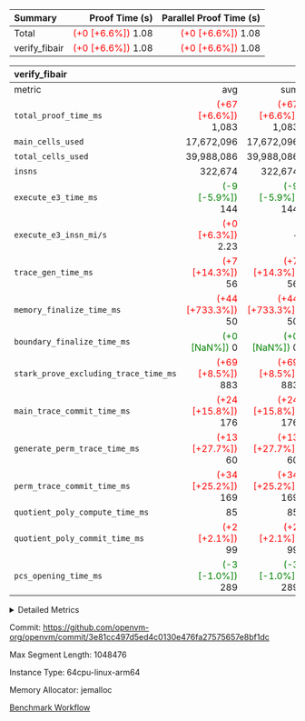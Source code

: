 | Summary | Proof Time (s) | Parallel Proof Time (s) |
|:---|---:|---:|
| Total | <span style='color: red'>(+0 [+6.6%])</span> 1.08 | <span style='color: red'>(+0 [+6.6%])</span> 1.08 |
| verify_fibair | <span style='color: red'>(+0 [+6.6%])</span> 1.08 | <span style='color: red'>(+0 [+6.6%])</span> 1.08 |


| verify_fibair |||||
|:---|---:|---:|---:|---:|
|metric|avg|sum|max|min|
| `total_proof_time_ms ` | <span style='color: red'>(+67 [+6.6%])</span> 1,083 | <span style='color: red'>(+67 [+6.6%])</span> 1,083 | <span style='color: red'>(+67 [+6.6%])</span> 1,083 | <span style='color: red'>(+67 [+6.6%])</span> 1,083 |
| `main_cells_used     ` |  17,672,096 |  17,672,096 |  17,672,096 |  17,672,096 |
| `total_cells_used    ` |  39,988,086 |  39,988,086 |  39,988,086 |  39,988,086 |
| `insns               ` |  322,674 |  322,674 |  322,674 |  322,674 |
| `execute_e3_time_ms  ` | <span style='color: green'>(-9 [-5.9%])</span> 144 | <span style='color: green'>(-9 [-5.9%])</span> 144 | <span style='color: green'>(-9 [-5.9%])</span> 144 | <span style='color: green'>(-9 [-5.9%])</span> 144 |
| `execute_e3_insn_mi/s` | <span style='color: red'>(+0 [+6.3%])</span> 2.23 | -          | <span style='color: red'>(+0 [+6.3%])</span> 2.23 | <span style='color: red'>(+0 [+6.3%])</span> 2.23 |
| `trace_gen_time_ms   ` | <span style='color: red'>(+7 [+14.3%])</span> 56 | <span style='color: red'>(+7 [+14.3%])</span> 56 | <span style='color: red'>(+7 [+14.3%])</span> 56 | <span style='color: red'>(+7 [+14.3%])</span> 56 |
| `memory_finalize_time_ms` | <span style='color: red'>(+44 [+733.3%])</span> 50 | <span style='color: red'>(+44 [+733.3%])</span> 50 | <span style='color: red'>(+44 [+733.3%])</span> 50 | <span style='color: red'>(+44 [+733.3%])</span> 50 |
| `boundary_finalize_time_ms` | <span style='color: green'>(+0 [NaN%])</span> 0 | <span style='color: green'>(+0 [NaN%])</span> 0 | <span style='color: green'>(+0 [NaN%])</span> 0 | <span style='color: green'>(+0 [NaN%])</span> 0 |
| `stark_prove_excluding_trace_time_ms` | <span style='color: red'>(+69 [+8.5%])</span> 883 | <span style='color: red'>(+69 [+8.5%])</span> 883 | <span style='color: red'>(+69 [+8.5%])</span> 883 | <span style='color: red'>(+69 [+8.5%])</span> 883 |
| `main_trace_commit_time_ms` | <span style='color: red'>(+24 [+15.8%])</span> 176 | <span style='color: red'>(+24 [+15.8%])</span> 176 | <span style='color: red'>(+24 [+15.8%])</span> 176 | <span style='color: red'>(+24 [+15.8%])</span> 176 |
| `generate_perm_trace_time_ms` | <span style='color: red'>(+13 [+27.7%])</span> 60 | <span style='color: red'>(+13 [+27.7%])</span> 60 | <span style='color: red'>(+13 [+27.7%])</span> 60 | <span style='color: red'>(+13 [+27.7%])</span> 60 |
| `perm_trace_commit_time_ms` | <span style='color: red'>(+34 [+25.2%])</span> 169 | <span style='color: red'>(+34 [+25.2%])</span> 169 | <span style='color: red'>(+34 [+25.2%])</span> 169 | <span style='color: red'>(+34 [+25.2%])</span> 169 |
| `quotient_poly_compute_time_ms` |  85 |  85 |  85 |  85 |
| `quotient_poly_commit_time_ms` | <span style='color: red'>(+2 [+2.1%])</span> 99 | <span style='color: red'>(+2 [+2.1%])</span> 99 | <span style='color: red'>(+2 [+2.1%])</span> 99 | <span style='color: red'>(+2 [+2.1%])</span> 99 |
| `pcs_opening_time_ms ` | <span style='color: green'>(-3 [-1.0%])</span> 289 | <span style='color: green'>(-3 [-1.0%])</span> 289 | <span style='color: green'>(-3 [-1.0%])</span> 289 | <span style='color: green'>(-3 [-1.0%])</span> 289 |



<details>
<summary>Detailed Metrics</summary>

|  | verify_program_compile_ms | total_cells | stark_prove_excluding_trace_time_ms | quotient_poly_compute_time_ms | quotient_poly_commit_time_ms | perm_trace_commit_time_ms | pcs_opening_time_ms | main_trace_commit_time_ms | app proof_time_ms |
| --- | --- | --- | --- | --- | --- | --- | --- | --- |
|  | 7 | 65,536 | 35 | 1 | 6 | 0 | 20 | 7 | 2,594 | 

| air_name | rows | quotient_deg | main_cols | interactions | constraints | cells |
| --- | --- | --- | --- | --- | --- | --- |
| AccessAdapterAir<2> |  | 2 |  | 5 | 12 |  | 
| AccessAdapterAir<4> |  | 2 |  | 5 | 12 |  | 
| AccessAdapterAir<8> |  | 2 |  | 5 | 12 |  | 
| FibonacciAir | 32,768 | 1 | 2 |  | 5 | 65,536 | 
| FriReducedOpeningAir |  | 2 |  | 39 | 71 |  | 
| JalRangeCheckAir |  | 2 |  | 9 | 14 |  | 
| NativePoseidon2Air<BabyBearParameters>, 1> |  | 2 |  | 136 | 572 |  | 
| PhantomAir |  | 2 |  | 3 | 5 |  | 
| ProgramAir |  | 1 |  | 1 | 4 |  | 
| VariableRangeCheckerAir |  | 1 |  | 1 | 4 |  | 
| VmAirWrapper<AluNativeAdapterAir, FieldArithmeticCoreAir> |  | 2 |  | 15 | 27 |  | 
| VmAirWrapper<BranchNativeAdapterAir, BranchEqualCoreAir<1> |  | 2 |  | 11 | 25 |  | 
| VmAirWrapper<NativeAdapterAir<2, 0>, PublicValuesCoreAir> |  | 2 |  | 11 | 29 |  | 
| VmAirWrapper<NativeLoadStoreAdapterAir<1>, NativeLoadStoreCoreAir<1> |  | 2 |  | 15 | 20 |  | 
| VmAirWrapper<NativeLoadStoreAdapterAir<4>, NativeLoadStoreCoreAir<4> |  | 2 |  | 15 | 20 |  | 
| VmAirWrapper<NativeVectorizedAdapterAir<4>, FieldExtensionCoreAir> |  | 2 |  | 15 | 27 |  | 
| VmConnectorAir |  | 2 |  | 5 | 11 |  | 
| VolatileBoundaryAir |  | 2 |  | 7 | 19 |  | 

| group | trace_gen_time_ms | total_proof_time_ms | total_cells_used | total_cells | system_trace_gen_time_ms | stark_prove_excluding_trace_time_ms | single_trace_gen_time_ms | quotient_poly_compute_time_ms | quotient_poly_commit_time_ms | perm_trace_commit_time_ms | pcs_opening_time_ms | memory_finalize_time_ms | main_trace_commit_time_ms | main_cells_used | insns | generate_perm_trace_time_ms | fri.log_blowup | execute_e3_time_ms | execute_e3_insn_mi/s | boundary_finalize_time_ms |
| --- | --- | --- | --- | --- | --- | --- | --- | --- | --- | --- | --- | --- | --- | --- | --- | --- | --- | --- | --- | --- |
| verify_fibair | 56 | 1,083 | 39,988,086 | 62,474,410 | 55 | 883 | 2 | 85 | 99 | 169 | 289 | 50 | 176 | 17,672,096 | 322,674 | 60 | 1 | 144 | 2.23 | 0 | 

| group | air_name | rows | prep_cols | perm_cols | main_cols | cells |
| --- | --- | --- | --- | --- | --- | --- |
| verify_fibair | AccessAdapterAir<2> | 131,072 |  | 16 | 11 | 3,538,944 | 
| verify_fibair | AccessAdapterAir<4> | 65,536 |  | 16 | 13 | 1,900,544 | 
| verify_fibair | AccessAdapterAir<8> | 128 |  | 16 | 17 | 4,224 | 
| verify_fibair | FriReducedOpeningAir | 2,048 |  | 84 | 27 | 227,328 | 
| verify_fibair | JalRangeCheckAir | 32,768 |  | 28 | 12 | 1,310,720 | 
| verify_fibair | NativePoseidon2Air<BabyBearParameters>, 1> | 32,768 |  | 312 | 398 | 23,265,280 | 
| verify_fibair | PhantomAir | 16,384 |  | 12 | 6 | 294,912 | 
| verify_fibair | ProgramAir | 8,192 |  | 8 | 10 | 147,456 | 
| verify_fibair | VariableRangeCheckerAir | 262,144 | 2 | 8 | 1 | 2,359,296 | 
| verify_fibair | VmAirWrapper<AluNativeAdapterAir, FieldArithmeticCoreAir> | 262,144 |  | 36 | 29 | 17,039,360 | 
| verify_fibair | VmAirWrapper<BranchNativeAdapterAir, BranchEqualCoreAir<1> | 32,768 |  | 28 | 23 | 1,671,168 | 
| verify_fibair | VmAirWrapper<NativeLoadStoreAdapterAir<1>, NativeLoadStoreCoreAir<1> | 65,536 |  | 40 | 21 | 3,997,696 | 
| verify_fibair | VmAirWrapper<NativeLoadStoreAdapterAir<4>, NativeLoadStoreCoreAir<4> | 32,768 |  | 40 | 27 | 2,195,456 | 
| verify_fibair | VmAirWrapper<NativeVectorizedAdapterAir<4>, FieldExtensionCoreAir> | 32,768 |  | 36 | 38 | 2,424,832 | 
| verify_fibair | VmConnectorAir | 2 | 1 | 16 | 5 | 42 | 
| verify_fibair | VolatileBoundaryAir | 65,536 |  | 20 | 12 | 2,097,152 | 

| group | trace_height_constraint | weighted_sum | threshold |
| --- | --- | --- | --- |
| verify_fibair | 0 | 1,085,444 | 2,013,265,921 | 
| verify_fibair | 1 | 5,411,200 | 2,013,265,921 | 
| verify_fibair | 2 | 542,722 | 2,013,265,921 | 
| verify_fibair | 3 | 5,476,612 | 2,013,265,921 | 
| verify_fibair | 4 | 65,536 | 2,013,265,921 | 
| verify_fibair | 5 | 12,851,850 | 2,013,265,921 | 

| trace_height_constraint | threshold |
| --- | --- |
| 0 | 2,013,265,921 | 

</details>


Commit: https://github.com/openvm-org/openvm/commit/3e81cc497d5ed4c0130e476fa27575657e8bf1dc

Max Segment Length: 1048476

Instance Type: 64cpu-linux-arm64

Memory Allocator: jemalloc

[Benchmark Workflow](https://github.com/openvm-org/openvm/actions/runs/16757595544)
